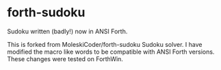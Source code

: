 # forth-sudoku
Sudoku written (badly!) now in ANSI Forth. 

This is forked from MoleskiCoder/forth-sudoku Sudoku solver. I have modified the macro like words to be compatible with ANSI Forth versions. These changes were tested on ForthWin.
